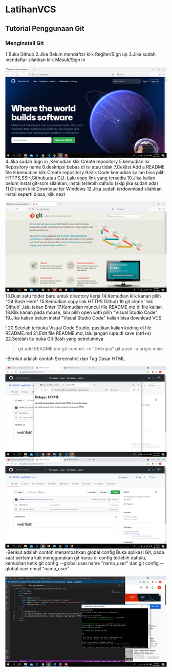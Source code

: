 # LatihanVCS
## Tutorial Penggunaan Git

### Menginstall Git
1.Buka Github
2.Jika Belum mendaftar klik Regiter/Sign up
3.Jika sudah mendaftar silahkan klik Masuk/Sign in <p>
![gambar 4](screenshot/git4.png)
4.Jika sudah Sign in ,Kemudian klik Create repository
5.kemudian isi Repository name
6.deskripsi bebas di isi atau tidak
7.Ceklist Add a README file
8.kemudian klik Create repository
9.Klik Code kemudian kalian bisa pilih HTTPS,SSH,Github,atau CLI. Lalu copy link yang tersedia
10.Jika kalian belum instal git-scm silahkan, instal terlebih dahulu (skip jika sudah ada)
11.Git-scm klik Download for Windows
12.Jika sudah terdownload silahkan instal seperti biasa, klik next <p>
![gambar 5](screenshot/git5.png)
13.Buat satu folder baru untuk directory kerja
14.Kemudian klik kanan pilih "Git Bash Here"
15.Kemudian copy link HTTPS Github
16.git clone 'link Github' ,lalu tekan Enter
17.Kemudian muncul file README.md di file kalian
18.Klik kanan pada mouse, lalu pilih open with pilih "Visual Studio Code"
19.Jika kalian belum instal "Visual Studio Code" kalian bisa download VCS <p>
!
20.Setelah terbuka Visual Code Studio, pastikan kalian koding di file README.md
21.Edit file README.md, lalu jangan lupa di save (ctrl+s)
22.Setelah itu buka Git Bash yang sebelumnya
> git add README.md
> git commit -m "Dekripsi"
> git push -u origin main <p>

-Berikut adalah contoh Screenshot dan Tag Dasar HTML <p>
![gambar 3](screenshot/git3.png)
![gambar 2](screenshot/git2.png)
-Berikut adalah contoh menambahkan global config
 Buka aplikasi Git, pada saat pertama kali menggunakan git harus di config terlebih dahulu, kemudian ketik git config --global user.name "nama_user" dan git config --global user.email "nama_user" <p>
![gambar 1](screenshot/git1.png)